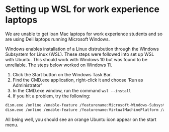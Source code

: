 # Setting up WSL for work experience laptops

We are unable to get loan Mac laptops for work experience students and so are using Dell laptops running Microsoft Windows.

Windows enables installation of a Linux distrubution through the Windows Subsystem for Linux (WSL). These steps were followed into set up WSL with Ubuntu. This should work with Windows 10 but was found to be unreliable. The steps below worked on Windows 11.

1. Click the Start button on the Windows Task Bar.
2. Find the CMD.exe application, right-click it and choose 'Run as Administrator'
3. In the CMD.exe window, run the command `wsl --install`
4. If you hit a problem, try the following:

```sh
dism.exe /online /enable-feature /featurename:Microsoft-Windows-Subsystem-Linux /all /norestart
dism.exe /online /enable-feature /featurename:VirtualMachinePlatform /all /norestart
```

All being well, you should see an orange Ubuntu icon appear on the start menu.


